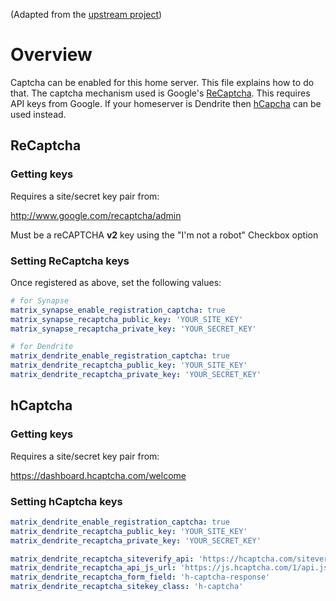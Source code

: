 (Adapted from the [upstream project](https://github.com/matrix-org/synapse/blob/develop/docs/CAPTCHA_SETUP.md))

# Overview
Captcha can be enabled for this home server. This file explains how to do that.
The captcha mechanism used is Google's [ReCaptcha](https://www.google.com/recaptcha/). This requires API keys from Google. If your homeserver is Dendrite then [hCapcha](https://www.hcaptcha.com) can be used instead.

## ReCaptcha

### Getting keys

Requires a site/secret key pair from:

<http://www.google.com/recaptcha/admin>

Must be a reCAPTCHA **v2** key using the "I'm not a robot" Checkbox option

### Setting ReCaptcha keys

Once registered as above, set the following values:

```yaml
# for Synapse
matrix_synapse_enable_registration_captcha: true
matrix_synapse_recaptcha_public_key: 'YOUR_SITE_KEY'
matrix_synapse_recaptcha_private_key: 'YOUR_SECRET_KEY'

# for Dendrite
matrix_dendrite_enable_registration_captcha: true
matrix_dendrite_recaptcha_public_key: 'YOUR_SITE_KEY'
matrix_dendrite_recaptcha_private_key: 'YOUR_SECRET_KEY'
```

## hCaptcha

### Getting keys

Requires a site/secret key pair from:

<https://dashboard.hcaptcha.com/welcome>

### Setting hCaptcha keys

```yaml
matrix_dendrite_enable_registration_captcha: true
matrix_dendrite_recaptcha_public_key: 'YOUR_SITE_KEY'
matrix_dendrite_recaptcha_private_key: 'YOUR_SECRET_KEY'

matrix_dendrite_recaptcha_siteverify_api: 'https://hcaptcha.com/siteverify'
matrix_dendrite_recaptcha_api_js_url: 'https://js.hcaptcha.com/1/api.js'
matrix_dendrite_recaptcha_form_field: 'h-captcha-response'
matrix_dendrite_recaptcha_sitekey_class: 'h-captcha'
```
